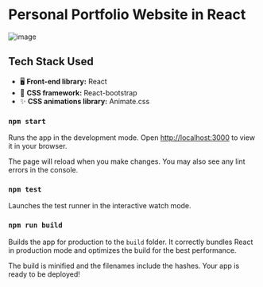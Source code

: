 # Personal Portfolio Website in React

![image](https://github.com/user-attachments/assets/bf9f6053-6465-4f91-a239-2aff302adea4)

## Tech Stack Used

- 🖥️ **Front-end library:** React
- 🎨 **CSS framework:** React-bootstrap
- ✨ **CSS animations library:** Animate.css

### `npm start`

Runs the app in the development mode.
Open [http://localhost:3000](http://localhost:3000) to view it in your browser.

The page will reload when you make changes.
You may also see any lint errors in the console.

### `npm test`

Launches the test runner in the interactive watch mode.

### `npm run build`

Builds the app for production to the `build` folder.
It correctly bundles React in production mode and optimizes the build for the best performance.

The build is minified and the filenames include the hashes.
Your app is ready to be deployed!

